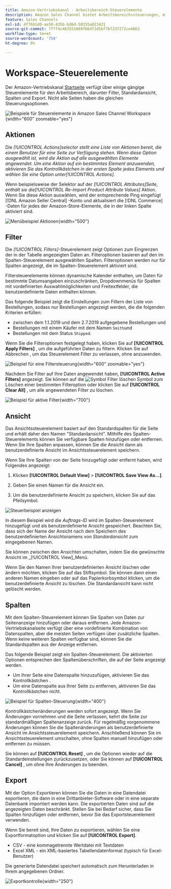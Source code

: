 ```yaml
---
title: Amazon-Vertriebskanal - Arbeitsbereich-Steuerelemente
description: Amazon Sales Channel bietet Arbeitsbereichssteuerungen, mit denen Sie Auflistungen finden, Informationen anzeigen und Aktionen einfach anwenden können.
feature: Sales Channels
exl-id: 4f76b1d0-ae58-435b-bd6d-50155a023421
source-git-commit: 7fff4c463551089fb64f2d5bf7bf23f272ce4663
workflow-type: tm+mt
source-wordcount: '754'
ht-degree: 0%

---
```


# Workspace-Steuerelemente

Der Amazon-Vertriebskanal [Startseite](./amazon-sales-channel-home.md) verfügt über einige gängige Steuerelemente für den Arbeitsbereich, darunter Filter, Standardansicht, Spalten und Export. Nicht alle Seiten haben die gleichen Steuerungsoptionen.

![Beispiele für Steuerelemente in Amazon Sales Channel Workspace](assets/amazon-workspace-controls.png){width="600" zoomable="yes"}

## Aktionen

Die _[!UICONTROL Actions]_selector stellt eine Liste von Aktionen bereit, die einem Benutzer für eine Seite zur Verfügung stehen. Wenn diese Option ausgewählt ist, wird die Aktion auf alle ausgewählten Elemente angewendet. Um eine Aktion auf ein bestimmtes Element anzuwenden, aktivieren Sie das Kontrollkästchen in der ersten Spalte jedes Elements und wählen Sie eine Option unter_[!UICONTROL Actions]_.

Wenn beispielsweise der Selektor auf der _[!UICONTROL Attributes]_Seite, enthält sie die_[!UICONTROL Re-import Product Attribute Values]_ Aktion. Wenn Sie diese Aktion auswählen, wird der entsprechende Ping eingefügt [!DNL Amazon Seller Central] -Konto und aktualisiert die [!DNL Commerce] -Daten für jedes der Amazon-Store-Elemente, die in der linken Spalte aktiviert sind.

![Menübeispiel Aktionen](assets/amazon-sales-channel-home-actions-option.png){width="500"}

## Filter

Die _[!UICONTROL Filters]_-Steuerelement zeigt Optionen zum Eingrenzen der in der Tabelle angezeigten Daten an. Filteroptionen basieren auf den im Spalten-Steuerelement ausgewählten Spalten. Filteroptionen werden nur für Spalten angezeigt, die im Spalten-Steuerelement aktiviert sind.

Filtersteuerelemente können dynamische Kalender enthalten, um Daten für bestimmte Datumsangaben einzuschränken, Dropdownmenüs für Spalten mit vordefinierten Auswahlmöglichkeiten und Freitextfelder, die benutzerdefinierte Daten enthalten können.

Das folgende Beispiel zeigt die Einstellungen zum Filtern der Liste von Bestellungen, sodass nur Bestellungen angezeigt werden, die die folgenden Kriterien erfüllen:

- zwischen dem 1.1.2019 und dem 2.7.2019 aufgegebene Bestellungen und
- Bestellungen mit einem Käufer mit dem Namen `Smith`und
- Bestellungen mit dem Status `Shipped`.

Wenn Sie die Filteroptionen festgelegt haben, klicken Sie auf **[!UICONTROL Apply Filters]** , um die aufgeführten Daten zu filtern. Klicken Sie auf Abbrechen , um das Steuerelement Filter zu verlassen, ohne anzuwenden.

![Beispiel für eine Filtersteuerung](assets/workspace-controls-filters.png){width="600" zoomable="yes"}

Nachdem Sie Filter auf Ihre Daten angewendet haben, **[!UICONTROL Active Filters]** angezeigt. Sie können auf die ![Symbol Filter löschen](assets/x-icon-clear-filters.png) Symbol zum Löschen einer bestimmten Filteroption oder klicken Sie auf **[!UICONTROL Clear All]** , um alle angewendeten Filter zu löschen.

![Beispiel für aktive Filter](assets/applied-filters-line.png){width="700"}

## Ansicht

Das Ansichtssteuerelement basiert auf den Standardspalten für die Seite und erhält daher den Namen &quot;Standardansicht&quot;. Mithilfe des Spalten-Steuerelements können Sie verfügbare Spalten hinzufügen oder entfernen. Wenn Sie Ihre Spalten anpassen, können Sie die Ansicht dann als benutzerdefinierte Ansicht im Ansichtssteuerelement speichern.

Wenn Sie Ihre Spalten von der Seite hinzugefügt oder entfernt haben, wird Folgendes angezeigt:

1. Klicken **[!UICONTROL Default View]** > **[!UICONTROL Save View As...]**.

1. Geben Sie einen Namen für die Ansicht ein.

1. Um die benutzerdefinierte Ansicht zu speichern, klicken Sie auf das Pfeilsymbol.

![Steuerbeispiel anzeigen](assets/workspace-controls-view.png)

In diesem Beispiel wird die _Auftrags-ID_ wird im Spalten-Steuerelement hinzugefügt und als benutzerdefinierte Ansicht gespeichert. Beachten Sie, dass sich der Name der Ansicht nach dem Speichern des benutzerdefinierten Ansichtsnamens von _Standardansicht_ zum eingegebenen Namen.

Sie können zwischen den Ansichten umschalten, indem Sie die gewünschte Ansicht im _[!UICONTROL View]_Menü.

Wenn Sie den Namen Ihrer benutzerdefinierten Ansicht löschen oder ändern möchten, klicken Sie auf das Stiftsymbol. Sie können dann einen anderen Namen eingeben oder auf das Papierkorbsymbol klicken, um die benutzerdefinierte Ansicht zu löschen. Die Standardansicht kann nicht gelöscht werden.

## Spalten

Mit dem Spalten-Steuerelement können Sie Spalten von Daten zur Seitenanzeige hinzufügen oder daraus entfernen. Jede Amazon-Vertriebskanalseite verfügt über eine vordefinierte Kombination von Datenspalten, aber die meisten Seiten verfügen über zusätzliche Spalten. Wenn keine weiteren Spalten verfügbar sind, können Sie die Standardspalten aus der Anzeige entfernen.

Das folgende Beispiel zeigt ein Spalten-Steuerelement. Die aktivierten Optionen entsprechen den Spaltenüberschriften, die auf der Seite angezeigt werden.

- Um Ihrer Seite eine Datenspalte hinzuzufügen, aktivieren Sie das Kontrollkästchen .
- Um eine Datenspalte aus Ihrer Seite zu entfernen, aktivieren Sie das Kontrollkästchen nicht.

![Beispiel für Spalten-Steuerung](assets/workspace-controls-columns.png){width="400"}

Kontrollkästchenänderungen werden sofort angezeigt. Wenn Sie Änderungen vornehmen und die Seite verlassen, kehrt die Seite zur standardmäßigen Spaltenanzeige zurück. Für regelmäßig vorgenommene Änderungen können Sie die Spaltenänderungen als benutzerdefinierte Ansicht im Ansichtssteuerelement speichern. Anschließend können Sie im Ansichtssteuerelement umschalten, ohne Spalten manuell hinzufügen oder entfernen zu müssen.

Sie können auf **[!UICONTROL Reset]** , um die Optionen wieder auf die Standardeinstellungen zurückzusetzen, oder Sie können auf **[!UICONTROL Cancel]** , um ohne Ihre Änderungen zu beenden.

## Export

Mit der Option Exportieren können Sie die Daten in eine Datendatei exportieren, die dann in eine Drittanbieter-Software oder in eine separate Datenbank importiert werden kann. Die exportierten Daten sind auf die angezeigten Daten beschränkt. Stellen Sie bei Bedarf sicher, dass Sie Spalten hinzufügen oder entfernen, bevor Sie das Exportsteuerelement verwenden.

Wenn Sie bereit sind, Ihre Daten zu exportieren, wählen Sie eine Exportformatoption und klicken Sie auf **[!UICONTROL Export]**.

- CSV - eine kommagetrennte Wertdatei mit Textdaten
- Excel XML - ein XML-basiertes Tabellendatenformat (typisch für Excel-Benutzer)

Die generierte Datendatei speichert automatisch zum Herunterladen in Ihrem angegebenen Ordner.

![Exportkontrolle](assets/workspace-controls-export.png){width="250"}
